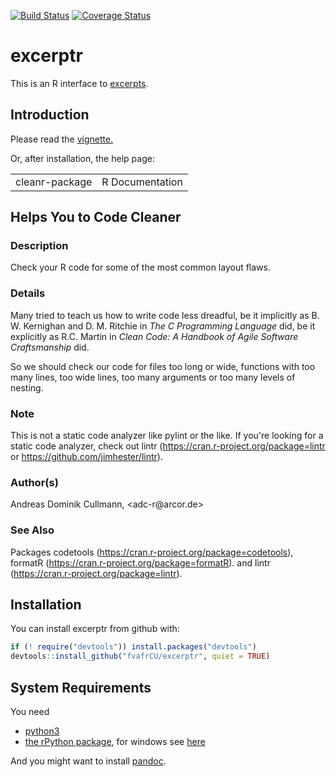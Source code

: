 <!-- README.md is generated from README.Rmd. Please edit that file -->
[![Build Status](https://travis-ci.org/fvafrCU/excerptr.svg?branch=master)](https://travis-ci.org/fvafrCU/excerptr)
[![Coverage Status](https://codecov.io/github/fvafrCU/excerptr/coverage.svg?branch=master)](https://codecov.io/github/fvafrCU/excerptr?branch=master)

# excerptr
This is an R interface to [excerpts](https://pypi.python.org/pypi/excerpts).

## Introduction

Please read the [vignette.](http://htmlpreview.github.io/?https://github.com/fvafrCU/excerptr/blob/master/inst/doc/excerptr_Introduction.html)

<!-- vignette. Either [the version on github](http://htmlpreview.github.io/?https://github.com/fvafrCU/excerptr/blob/master/inst/doc/excerptr_Introduction.html)
or [the one released on cran](https://cran.r-project.org/web/packages/excerptr/vignettes/excerptr_Introduction.html). -->

Or, after installation, the help page:
<quote>
<!DOCTYPE html PUBLIC "-//W3C//DTD XHTML 1.0 Strict//EN" "http://www.w3.org/TR/xhtml1/DTD/xhtml1-strict.dtd"><html xmlns="http://www.w3.org/1999/xhtml"><head><title>R: Helps You to Code Cleaner</title>
<meta http-equiv="Content-Type" content="text/html; charset=utf-8" />
<link rel="stylesheet" type="text/css" href="R.css" />
</head><body>

<table width="100%" summary="page for cleanr-package"><tr><td>cleanr-package</td><td style="text-align: right;">R Documentation</td></tr></table>

<h2>Helps You to Code Cleaner</h2>

<h3>Description</h3>

<p>Check your R code for some of the most common layout flaws.
</p>


<h3>Details</h3>

<p>Many tried to teach us how to write code less dreadful, be it implicitly as
B. W. Kernighan and D. M. Ritchie in <cite>The C Programming Language</cite> did,
be it explicitly as
R.C. Martin in <cite>Clean Code: A Handbook of Agile Software Craftsmanship</cite>
did.
</p>
<p>So we should check our code for files too long or wide, functions with too
many lines, too wide lines, too many arguments or too many levels of nesting.
</p>


<h3>Note</h3>

<p>This is not a static code analyzer like pylint or the like. If you're
looking for a static code analyzer, check out lintr
(<a href="https://cran.r-project.org/package=lintr">https://cran.r-project.org/package=lintr</a> or
<a href="https://github.com/jimhester/lintr">https://github.com/jimhester/lintr</a>).
</p>


<h3>Author(s)</h3>

<p>Andreas Dominik Cullmann, &lt;adc-r@arcor.de&gt;
</p>


<h3>See Also</h3>

<p>Packages
<span class="pkg">codetools</span>
(<a href="https://cran.r-project.org/package=codetools">https://cran.r-project.org/package=codetools</a>),
<span class="pkg">formatR</span>
(<a href="https://cran.r-project.org/package=formatR">https://cran.r-project.org/package=formatR</a>).
and
<span class="pkg">lintr</span>
(<a href="https://cran.r-project.org/package=lintr">https://cran.r-project.org/package=lintr</a>).
</p>


</body></html>
</quote>

## Installation
You can install excerptr from github with:

```r
if (! require("devtools")) install.packages("devtools")
devtools::install_github("fvafrCU/excerptr", quiet = TRUE)
```


## System Requirements
You need

  - [python3](https://www.python.org/download/releases/3.0/)
  - [the rPython package](https://cran.r-project.org/package=rPython), for windows see [here](https://github.com/cjgb/rPython-win)

And you might want to install [pandoc](https://www.pandoc.org/).
